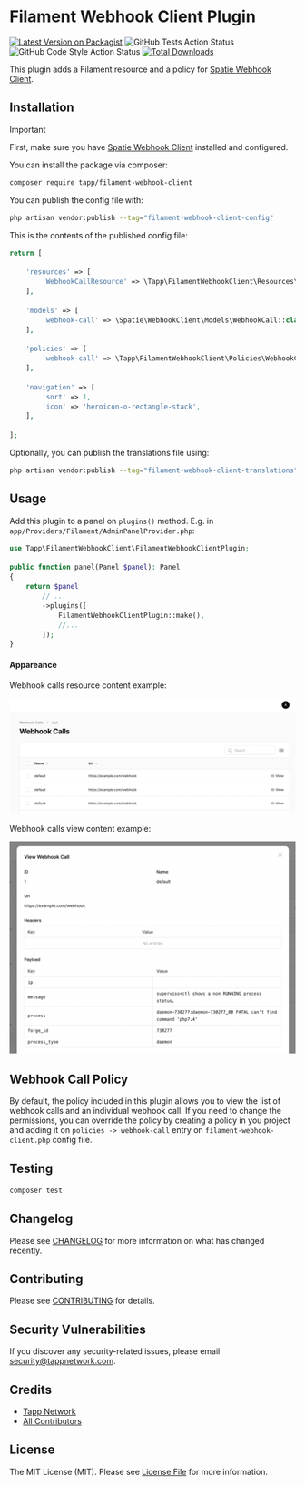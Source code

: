 # Filament Webhook Client Plugin

[![Latest Version on Packagist](https://img.shields.io/packagist/v/tapp/filament-webhook-client.svg?style=flat-square)](https://packagist.org/packages/tapp/filament-webhook-client)
![GitHub Tests Action Status](https://github.com/TappNetwork/filament-webhook-client/actions/workflows/run-tests.yml/badge.svg)
![GitHub Code Style Action Status](https://github.com/TappNetwork/filament-webhook-client/actions/workflows/fix-php-code-style-issues.yml/badge.svg)
[![Total Downloads](https://img.shields.io/packagist/dt/tapp/filament-webhook-client.svg?style=flat-square)](https://packagist.org/packages/tapp/filament-webhook-client)

This plugin adds a Filament resource and a policy for [Spatie Webhook Client](https://github.com/spatie/laravel-webhook-client/).

## Installation

> [!IMPORTANT]
> First, make sure you have [Spatie Webhook Client](https://github.com/spatie/laravel-webhook-client/)
> installed and configured.

You can install the package via composer:

```bash
composer require tapp/filament-webhook-client
```

You can publish the config file with:

```bash
php artisan vendor:publish --tag="filament-webhook-client-config"
```

This is the contents of the published config file:

```php
return [

    'resources' => [
        'WebhookCallResource' => \Tapp\FilamentWebhookClient\Resources\WebhookCallResource::class,
    ],

    'models' => [
        'webhook-call' => \Spatie\WebhookClient\Models\WebhookCall::class,
    ],

    'policies' => [
        'webhook-call' => \Tapp\FilamentWebhookClient\Policies\WebhookCallPolicy::class,
    ],

    'navigation' => [
        'sort' => 1,
        'icon' => 'heroicon-o-rectangle-stack',
    ],

];
```

Optionally, you can publish the translations file using:

```bash
php artisan vendor:publish --tag="filament-webhook-client-translations"
```

## Usage

Add this plugin to a panel on `plugins()` method. 
E.g. in `app/Providers/Filament/AdminPanelProvider.php`:

```php
use Tapp\FilamentWebhookClient\FilamentWebhookClientPlugin;
 
public function panel(Panel $panel): Panel
{
    return $panel
        // ...
        ->plugins([
            FilamentWebhookClientPlugin::make(),
            //...
        ]);
}
```

#### Appareance

Webhook calls resource content example:

![Filament Webhook Calls resource list](https://raw.githubusercontent.com/TappNetwork/filament-webhook-client/main/docs/webhook-calls-resource.png)

Webhook calls view content example:

![Filament Webhook Calls view record](https://raw.githubusercontent.com/TappNetwork/filament-webhook-client/main/docs/webhook-calls-view.png)

## Webhook Call Policy

By default, the policy included in this plugin allows you to view the list of webhook calls and an individual webhook call.
If you need to change the permissions, you can override the policy by creating a policy in you project and adding it on `policies -> webhook-call` entry on `filament-webhook-client.php` config file.

## Testing

```bash
composer test
```

## Changelog

Please see [CHANGELOG](CHANGELOG.md) for more information on what has changed recently.

## Contributing

Please see [CONTRIBUTING](CONTRIBUTING.md) for details.

## Security Vulnerabilities

If you discover any security-related issues, please email security@tappnetwork.com.

## Credits

-  [Tapp Network](https://github.com/TappNetwork)
-  [All Contributors](../../contributors)

## License

The MIT License (MIT). Please see [License File](LICENSE.md) for more information.
